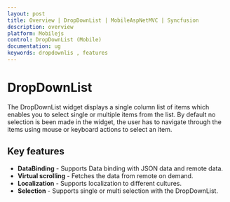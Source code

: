 ```yaml
---
layout: post
title: Overview | DropDownList | MobileAspNetMVC | Syncfusion
description: overview
platform: Mobilejs
control: DropDownList (Mobile)
documentation: ug
keywords: dropdownlis , features 
---
```

# DropDownList

The DropDownList widget displays a single column list of items which enables you to select single or multiple items from the list. By default no selection is been made in the widget, the user has to navigate through the items using mouse or keyboard actions to select an item.

## Key features

* **DataBinding** - Supports Data binding with JSON data and remote data.  
* **Virtual scrolling** - Fetches the data from remote on demand. 
* **Localization** - Supports localization to different cultures.
* **Selection** - Supports single or multi selection with the DropDownList.




